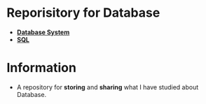 # Reporisitory for Database
- [**Database System**](https://github.com/TIBBOH17/Database/tree/71ae54317f1ca739ea1af6ac01d5760f1beda53d/Database%20System)
- [**SQL**](https://github.com/TIBBOH17/Database/tree/cacc9df48a7a9f2104526a7bab08aed2a4b2d644/SQL)

# Information
- A repository for **storing** and **sharing** what I have studied about Database.
